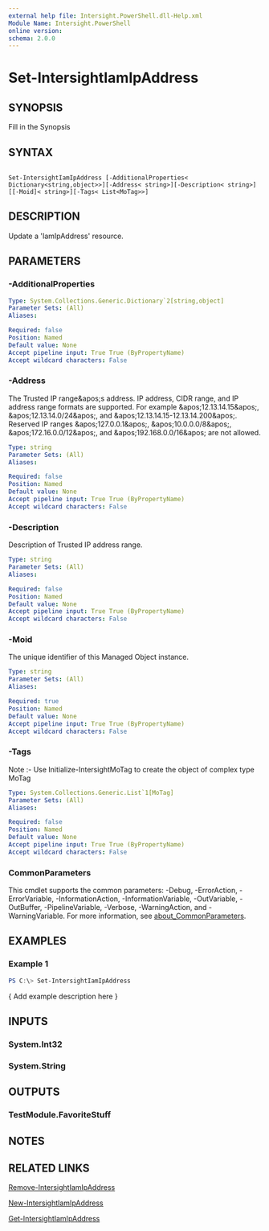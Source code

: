 ```yaml
---
external help file: Intersight.PowerShell.dll-Help.xml
Module Name: Intersight.PowerShell
online version:
schema: 2.0.0
---
```


# Set-IntersightIamIpAddress

## SYNOPSIS
Fill in the Synopsis

## SYNTAX

```

Set-IntersightIamIpAddress [-AdditionalProperties< Dictionary<string,object>>][-Address< string>][-Description< string>][[-Moid]< string>][-Tags< List<MoTag>>]

```

## DESCRIPTION
Update a &apos;IamIpAddress&apos; resource.

## PARAMETERS

### -AdditionalProperties


```yaml
Type: System.Collections.Generic.Dictionary`2[string,object]
Parameter Sets: (All)
Aliases:

Required: false
Position: Named
Default value: None
Accept pipeline input: True True (ByPropertyName)
Accept wildcard characters: False
```

### -Address
The Trusted IP range&amp;apos;s address. IP address, CIDR range, and IP address range formats are supported. For example &amp;apos;12.13.14.15&amp;apos;, &amp;apos;12.13.14.0/24&amp;apos;, and &amp;apos;12.13.14.15-12.13.14.200&amp;apos;. Reserved IP ranges &amp;apos;127.0.0.1&amp;apos;, &amp;apos;10.0.0.0/8&amp;apos;, &amp;apos;172.16.0.0/12&amp;apos;, and &amp;apos;192.168.0.0/16&amp;apos; are not allowed.

```yaml
Type: string
Parameter Sets: (All)
Aliases:

Required: false
Position: Named
Default value: None
Accept pipeline input: True True (ByPropertyName)
Accept wildcard characters: False
```

### -Description
Description of Trusted IP address range.

```yaml
Type: string
Parameter Sets: (All)
Aliases:

Required: false
Position: Named
Default value: None
Accept pipeline input: True True (ByPropertyName)
Accept wildcard characters: False
```

### -Moid
The unique identifier of this Managed Object instance.

```yaml
Type: string
Parameter Sets: (All)
Aliases:

Required: true
Position: Named
Default value: None
Accept pipeline input: True True (ByPropertyName)
Accept wildcard characters: False
```

### -Tags


Note :- Use Initialize-IntersightMoTag to create the object of complex type MoTag

```yaml
Type: System.Collections.Generic.List`1[MoTag]
Parameter Sets: (All)
Aliases:

Required: false
Position: Named
Default value: None
Accept pipeline input: True True (ByPropertyName)
Accept wildcard characters: False
```


### CommonParameters
This cmdlet supports the common parameters: -Debug, -ErrorAction, -ErrorVariable, -InformationAction, -InformationVariable, -OutVariable, -OutBuffer, -PipelineVariable, -Verbose, -WarningAction, and -WarningVariable. For more information, see [about_CommonParameters](http://go.microsoft.com/fwlink/?LinkID=113216).

## EXAMPLES

### Example 1
```powershell
PS C:\> Set-IntersightIamIpAddress
```

{ Add example description here }

## INPUTS

### System.Int32

### System.String

## OUTPUTS

### TestModule.FavoriteStuff

## NOTES

## RELATED LINKS

[Remove-IntersightIamIpAddress](./Remove-IntersightIamIpAddress.md)

[New-IntersightIamIpAddress](./New-IntersightIamIpAddress.md)

[Get-IntersightIamIpAddress](./Get-IntersightIamIpAddress.md)
